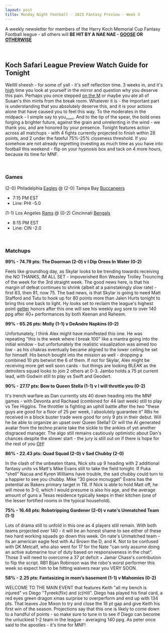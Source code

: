 ```yaml
---
layout: post
title: Monday Night Football - 2023 Fantasy Preview - Week 3
---
```


A weekly newsletter for members of the Harry Koch Memorial Cup Fantasy Football league - all others will **BE HIT BY A NAE NAE - [GOOSE](https://en.wikipedia.org/wiki/Nene_(bird)) OR [OTHERWISE](https://i5.walmartimages.com/seo/Nae-Nae-Baby-9781650941394_9a186a5d-2c56-4f07-a01e-b1823e397271_1.7d429ffe3691071bd5c548bb89d6cda5.jpeg?odnHeight=2000&odnWidth=2000&odnBg=FFFFFF)**

<br/>

## Koch Safari League Preview Watch Guide for Tonight

Welllll sheesh - for some of yall - it's self reflection time. 3 weeks in, and it's [high](https://photos.app.goo.gl/DKqdNsGydKMuUNRV8) time you look at yourself in the mirror and question why you deserve this pain. Perhaps you once stepped [on the M](https://photos.app.goo.gl/cguERj3QydDuspmSA) or maybe you ate all of Susan's thin mints from the break room. Whatever it is - the important part is understanding that you absolutely deserve this, and it is your actions alone that have caused you to feel this way. To the moderates in the midpack - I simple say to you[......](https://media0.giphy.com/media/StLkwhK31FVH20R6ES/200w.gif?cid=6c09b952ot19wzzvtqvwfgwt7bs0gs7vdetu6t95t44avm6u&ep=v1_gifs_search&rid=200w.gif&ct=g). And to the tip of the spear, the bold ones forging a brighter future, against the grain and unrelenting in the wind - we thank you, and are honored by your presence. Tonight features action across all matchups - with 4 fights currently projected to finish within 28 points, and 2 under the fateful 75%-25% closeness threshold. If you somehow are not already regretting investing as much time as you have into football this weekend - flip on your hypnosis box and tack on 4 more hours, because its time for MNF.   

<br/>

### Games
(2-0) Philadelphia [Eagles](https://i.pinimg.com/736x/0c/99/a4/0c99a410776f445971e09f957fcda240.jpg) @ (2-0) Tampa Bay [Buccaneers](https://images-us.bookshop.org/ingram/9781914512018.jpg?height=500&v=v2)
* 7:15 PM EST
* Line: PHI -5.0

(1-1) Los Angeles [Rams](https://photos.app.goo.gl/LJqNUpWAv8uxHyfq5) @ (0-2) Cincinnati [Bengals](https://cdn.vox-cdn.com/thumbor/CDHebQGJSJT19SkdusTADBDp0eM=/0x0:610x400/1400x1050/filters:focal(187x147:283x243):format(png)/cdn.vox-cdn.com/uploads/chorus_image/image/55681865/sporty.0.png)
* 8:15 PM EST
* Line: CIN -2.0

<br/>

### Matchups
	
**99% - 74.79 pts: The Doorman (2-0) v I Dip Oreos In Water (0-2)**

Feels like groundhog day, as Skylar looks to be trending towards receiving the NO THANKS, IM ALL SET - impoverished Ron Weasley Trolley Trouncing of the week for the 3rd straight week. The good news here, is that his margin of defeat continues to shrink (albeit at a painstakingly slow rate) - first 83, then 81, now 75. The bad news, is that Skylar is going to need Matt Stafford and Tutu to hook up for 80 points more than Jalen Hurts tonight to bring this one back to light. Hy looks set to reclaim the league's highest point [getter](https://edm.com/.image/ar_1:1%2Cc_fill%2Ccs_srgb%2Cfl_progressive%2Cq_auto:good%2Cw_1200/MTY0MjQzNzg2OTIxMTU4NjAz/getter-ultra-china-rukes-1024x683.jpg) honors after this one will see his weekly avg sore to over 140 ppg after 40+ performances by both Keenan and Raheem. 

**99% - 65.26 pts: Molly (1-1) v DeAndre Napkins (0-2)**

Unfortunately, I think Alex might have manifested this one. He was repeating "this is the week where I break 100" like a mantra going into the initial window - but unfortunately the realistic visualization was aimed too low - as his chakras eventually became aligned to the lower ceiling he set for himself. His bench bought into the mission as well - dropping a combined 10 pts betwixt the 6 of them. If not for Skylar, Alex might be receiving more get well soon cards - but things are looking BLEAK as the detroiters squad looks to join 2 others at 0-3. Jambo holds a 75 pt current lead, with Godwin still to play vs Swift and Geodert. 

**90% - 27.17 pts: Bow to Queen Stella (1-1) v I will throttle you (0-2)**

It's trench warfare as Dan currently sits 40 down heading into the MNF games - with Devonta and Rachaad (combined for 44 last week) still to play vs Tee Higgins. The throttler is fighting an uphill battle after the two "these guys are good for a floor of 25 per week, I absolutely guarantee it" RBs he received in a block buster trade were good for only 9 pts in their debut. Will he be able to organize an upset over Queen Stella? Or will the AI generated avatar from the techno prairie take the sickle to the ankles of yet another disgraced manager. The algo still remains cautiously optimistic about Dan's chances despite the slower start - the jury is still out on if there is hope for the rest of you [OH](https://images.thdstatic.com/productImages/edfbbcbf-edff-435a-9c42-52ad04b59aa5/svn/bon-tool-garden-hoes-84-472-64_600.jpg)!      

**86% - 22.43 pts: Quad Squad (2-0) v Sad Chubby (2-0)**

In the clash of the unbeaten titans, Nick sits up 9 heading with 2 additional fantasy units vs Matt's Mike Evans still to take the field tonight. If Puka "shell" Nacua and Kyren Williams have trouble, the sad chubby could turn to a happier to see you chubby. Mike "30 piece mcnugget" Evans has the potential as Bakers primary target in TB. If Nick is able to hold Matt off, he will move to 3-0, which I would presume is also his age, and the average amount of guns a Texas residence typically keeps in their kitchen (one of the lesser fortified rooms in the typical household). 

**75% - 16.48 pts: Robotripping Gardener (2-0) v nate's Unmatched Team (1-1)**

Lots of drama still to unfold in this one as 4 players still remain. With both teams projected over 140 - it will be an honest shame to see either of these two hard working squads go down this week. On nate's Unmatched team - its an american eagle fest with AJ Brown the D, and K. Not to be confused with DK Metcalf, who also went for 17 for the Nate "can only assume doing an active submarine tour of duty based on responsiveness in the chat". Those 3 will need to overcome a 37 pt deficit + Jamar Chase's contribution to flip the script. RB1 Bijan Robinson was the robo's worst performer this week so expect him to be hitting waivers near you VERY SOON.

**58% - 2.25 pts: Fantasizing in mom’s basement (1-1) v Mahomies (0-2)**

WELCOME TO THE MAIN EVENT that features Keith "all my bench is injured" vs Diego "Tyreek(flix) and (c)Hill". Diego has played his final card, a red eyes green dragon xmas surprise to overperform and end up with 134 pts. That leaves Joe Mixon to try and close the 16 pt gap and give Keith his first win of the season. Projections say that this one is likely to come down to a handful of points - so make sure to tune in to see if Diego can become the unluckiest 1-2 team in the league - averaging 140 ppg. As peter once said to the apostles - it's time for MNF! 

<br/>

